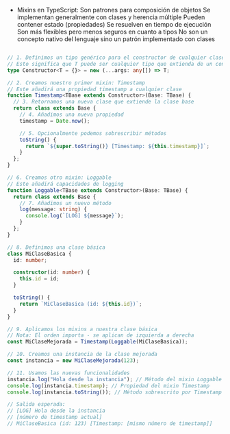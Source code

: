 * Mixins en TypeScript:
    Son patrones para composición de objetos
    Se implementan generalmente con clases y herencia múltiple
    Pueden contener estado (propiedades)
    Se resuelven en tiempo de ejecución
    Son más flexibles pero menos seguros en cuanto a tipos
    No son un concepto nativo del lenguaje sino un patrón implementado con clases
```ts

// 1. Definimos un tipo genérico para el constructor de cualquier clase
// Esto significa que T puede ser cualquier tipo que extienda de un constructor
type Constructor<T = {}> = new (...args: any[]) => T;

// 2. Creamos nuestro primer mixin: Timestamp
// Este añadirá una propiedad timestamp a cualquier clase
function Timestamp<TBase extends Constructor>(Base: TBase) {
  // 3. Retornamos una nueva clase que extiende la clase base
  return class extends Base {
    // 4. Añadimos una nueva propiedad
    timestamp = Date.now();

    // 5. Opcionalmente podemos sobrescribir métodos
    toString() {
      return `${super.toString()} [Timestamp: ${this.timestamp}]`;
    }
  };
}

// 6. Creamos otro mixin: Loggable
// Este añadirá capacidades de logging
function Loggable<TBase extends Constructor>(Base: TBase) {
  return class extends Base {
    // 7. Añadimos un nuevo método
    log(message: string) {
      console.log(`[LOG] ${message}`);
    }
  };
}

// 8. Definimos una clase básica
class MiClaseBasica {
  id: number;

  constructor(id: number) {
    this.id = id;
  }

  toString() {
    return `MiClaseBasica (id: ${this.id})`;
  }
}

// 9. Aplicamos los mixins a nuestra clase básica
// Nota: El orden importa - se aplican de izquierda a derecha
const MiClaseMejorada = Timestamp(Loggable(MiClaseBasica));

// 10. Creamos una instancia de la clase mejorada
const instancia = new MiClaseMejorada(123);

// 11. Usamos las nuevas funcionalidades
instancia.log("Hola desde la instancia"); // Método del mixin Loggable
console.log(instancia.timestamp); // Propiedad del mixin Timestamp
console.log(instancia.toString()); // Método sobrescrito por Timestamp

// Salida esperada:
// [LOG] Hola desde la instancia
// [número de timestamp actual]
// MiClaseBasica (id: 123) [Timestamp: [mismo número de timestamp]]
```
